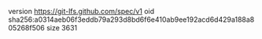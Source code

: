 version https://git-lfs.github.com/spec/v1
oid sha256:a0314aeb06f3eddb79a293d8bd6f6e410ab9ee192acd6d429a188a805268f506
size 3631
